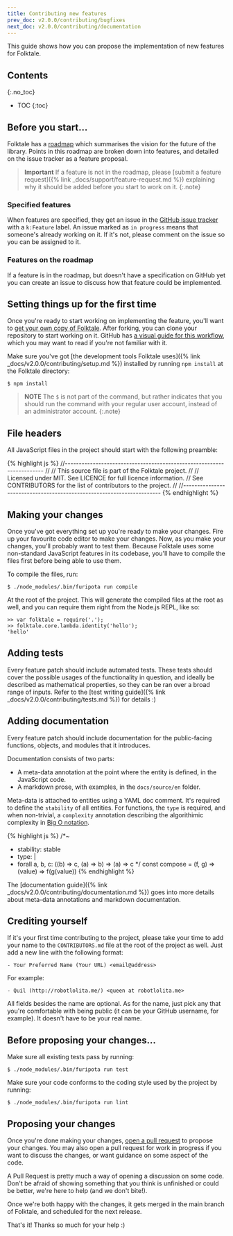 ```yaml
---
title: Contributing new features
prev_doc: v2.0.0/contributing/bugfixes
next_doc: v2.0.0/contributing/documentation
---
```


This guide shows how you can propose the implementation of new features for Folktale.


## Contents
{:.no_toc}

* TOC
{:toc}


## Before you start…

Folktale has a [roadmap](https://github.com/origamitower/folktale/blob/master/ROADMAP.md) which summarises the vision for the future of the library. Points in this roadmap are broken down into features, and detailed on the issue tracker as a feature proposal. 

> **Important**
> If a feature is not in the roadmap, please [submit a feature request]({% link _docs/support/feature-request.md %}) explaining why it should be added before you start to work on it.
{:.note}


### Specified features

When features are specified, they get an issue in the [GitHub issue tracker](https://github.com/origamitower/folktale/issues) with a `k:Feature` label. An issue marked as `in progress` means that someone's already working on it. If it's not, please comment on the issue so you can be assigned to it.


### Features on the roadmap

If a feature is in the roadmap, but doesn't have a specification on GitHub yet you can create an issue to discuss how that feature could be implemented.



## Setting things up for the first time

Once you're ready to start working on implementing the feature, you'll want to [get your own copy of Folktale](https://guides.github.com/activities/forking/). After forking, you can clone your repository to start working on it. GitHub has [a visual guide for this workflow](https://guides.github.com/introduction/flow/), which you may want to read if you're not familiar with it.

Make sure you've got [the development tools Folktale uses]({% link _docs/v2.0.0/contributing/setup.md %}) installed by running `npm install` at the Folktale directory:

    $ npm install

> **NOTE**
> The `$` is not part of the command, but rather indicates that you should run the command with your regular user account, instead of an administrator account.
{:.note}


## File headers

All JavaScript files in the project should start with the following preamble:

{% highlight js %}
//----------------------------------------------------------------------
//
// This source file is part of the Folktale project.
//
// Licensed under MIT. See LICENCE for full licence information.
// See CONTRIBUTORS for the list of contributors to the project.
//
//----------------------------------------------------------------------
{% endhighlight %}


## Making your changes

Once you've got everything set up you're ready to make your changes. Fire up your favourite code editor to make your changes. Now, as you make your changes, you'll probably want to test them. Because Folktale uses some non-standard JavaScript features in its codebase, you'll have to compile the files first before being able to use them.

To compile the files, run:

    $ ./node_modules/.bin/furipota run compile

At the root of the project. This will generate the compiled files at the root as well, and you can require them right from the Node.js REPL, like so:

    >> var folktale = require('.');
    >> folktale.core.lambda.identity('hello');
    'hello'


## Adding tests

Every feature patch should include automated tests. These tests should cover the possible usages of the functionality in question, and ideally be described as mathematical properties, so they can be ran over a broad range of inputs. Refer to the [test writing guide]({% link _docs/v2.0.0/contributing/tests.md %}) for details :)


## Adding documentation

Every feature patch should include documentation for the public-facing functions, objects, and modules that it introduces.

Documentation consists of two parts:

  - A meta-data annotation at the point where the entity is defined, in the JavaScript code.
  - A markdown prose, with examples, in the `docs/source/en` folder.

Meta-data is attached to entities using a YAML doc comment. It's required to define the `stability` of all entities. For functions, the `type` is required, and when non-trivial, a `complexity` annotation describing the algorithimic complexity in [Big O notation](https://en.wikipedia.org/wiki/Big_O_notation).

{% highlight js %}
/*~
 * stability: stable
 * type: |
 *   forall a, b, c: ((b) => c, (a) => b) => (a) => c
 */
const compose = (f, g) => (value) => f(g(value))
{% endhighlight %}

The [documentation guide]({% link _docs/v2.0.0/contributing/documentation.md %}) goes into more details about meta-data annotations and markdown documentation.


## Crediting yourself

If it's your first time contributing to the project, please take your time to add your name to the `CONTRIBUTORS.md` file at the root of the project as well. Just add a new line with the following format:

    - Your Preferred Name (Your URL) <email@address>

For example:

    - Quil (http://robotlolita.me/) <queen at robotlolita.me>

All fields besides the name are optional. As for the name, just pick any that you're comfortable with being public (it can be your GitHub username, for example). It doesn't have to be your real name.


## Before proposing your changes…

Make sure all existing tests pass by running:

    $ ./node_modules/.bin/furipota run test

Make sure your code conforms to the coding style used by the project by running:

    $ ./node_modules/.bin/furipota run lint


## Proposing your changes

Once you're done making your changes, [open a pull request](https://help.github.com/articles/creating-a-pull-request/) to propose your changes. You may also open a pull request for work in progress if you want to discuss the changes, or want guidance on some aspect of the code.

A Pull Request is pretty much a way of opening a discussion on some code. Don't be afraid of showing something that you think is unfinished or could be better, we're here to help (and we don't bite!).

Once we're both happy with the changes, it gets merged in the main branch of Folktale, and scheduled for the next release.

That's it! Thanks so much for your help :)
